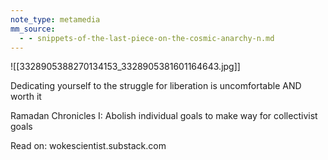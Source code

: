 ```yaml
---
note_type: metamedia
mm_source:
  - - snippets-of-the-last-piece-on-the-cosmic-anarchy-n.md
---
```


![[3328905388270134153_3328905381601164643.jpg]]

Dedicating yourself to
the struggle for liberation
is uncomfortable AND
worth it

Ramadan Chronicles I: Abolish individual
goals to make way for collectivist goals

Read on: wokescientist.substack.com


